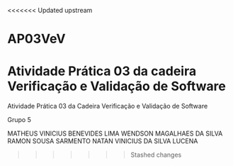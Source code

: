 <<<<<<< Updated upstream
# AP03VeV
Atividade Prática 03 da cadeira Verificação e Validação de Software
=======
Atividade Prática 03 da Cadeira Verificação e Validação de Software

Grupo 5

MATHEUS VINICIUS BENEVIDES LIMA
WENDSON MAGALHAES DA SILVA
RAMON SOUSA SARMENTO
NATAN VINICIUS DA SILVA LUCENA
>>>>>>> Stashed changes
